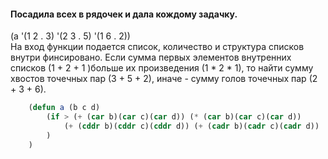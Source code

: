 #### Посадила всех в рядочек и дала кождому задачку. 

(a '(1 2 . 3) '(2 3 . 5) '(1 6 . 2))  
На вход функции подается список, количество и структура списков внутри финсировано.
Если сумма первых элементов внутренних списков (1 + 2 + 1 )больше их произведения (1 * 2 * 1), то найти сумму хвостов точечных пар (3 + 5 + 2), иначе - сумму голов точечных пар (2 + 3 + 6). 

```lisp
    (defun a (b c d)
        (if > (+ (car b)(car c)(car d)) (* (car b)(car c)(car d))
            (+ (cddr b)(cddr c)(cddr d)) (+ (cadr b)(cadr c)(cadr d))
        )
    )
```
